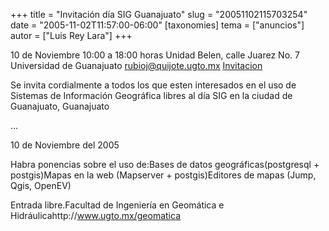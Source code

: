+++
title = "Invitación día SIG Guanajuato"
slug = "20051102115703254"
date = "2005-11-02T11:57:00-06:00"
[taxonomies]
tema = ["anuncios"]
autor = ["Luis Rey Lara"]
+++

10 de Noviembre
10:00 a 18:00 horas
Unidad Belen, calle Juarez No. 7 Universidad de Guanajuato
<rubioj@quijote.ugto.mx>
[Invitacion](http://luisrey.red-libre.org/datos/diaSIG.jpg)

Se invita cordialmente a todos los que esten interesados en el uso de
Sistemas de Información Geográfica libres al día SIG en la ciudad de
Guanajuato, Guanajuato

...

<!-- more -->
10 de Noviembre del 2005

Habra ponencias sobre el uso de:Bases de datos geográficas(postgresql +
postgis)Mapas en la web (Mapserver + postgis)Editores de mapas (Jump,
Qgis, OpenEV)

Entrada libre.Facultad de Ingeniería en Geomática e
Hidráulicahttp://www.ugto.mx/geomatica
